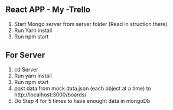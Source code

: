 ## React APP - My -Trello

1. Start Mongo server from server folder (Read in struction there)
2. Run Yarn install
3. Run npm start

## For Server
1. cd Server
2. Run yarn install
3. Run npm start
4. post data from mock.data.json (each object at a time) to http://localhost:3000/boards/
5. Do Step 4 for 5 times to have enought data in mongoDb

